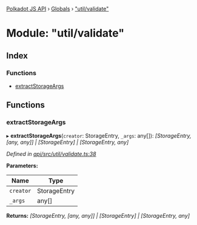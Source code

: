 [Polkadot JS API](../README.md) › [Globals](../globals.md) › ["util/validate"](_util_validate_.md)

# Module: "util/validate"

## Index

### Functions

* [extractStorageArgs](_util_validate_.md#extractstorageargs)

## Functions

###  extractStorageArgs

▸ **extractStorageArgs**(`creator`: StorageEntry, `_args`: any[]): *[StorageEntry, [any, any]] | [StorageEntry] | [StorageEntry, any]*

*Defined in [api/src/util/validate.ts:38](https://github.com/polkadot-js/api/blob/6e83e6aaef/packages/api/src/util/validate.ts#L38)*

**Parameters:**

Name | Type |
------ | ------ |
`creator` | StorageEntry |
`_args` | any[] |

**Returns:** *[StorageEntry, [any, any]] | [StorageEntry] | [StorageEntry, any]*
